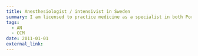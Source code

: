 ```yaml
---
title: Anesthesiologist / intensivist in Sweden
summary: I am licensed to practice medicine as a specialist in both Portugal and Sweden
tags:
  - AN
  - CCM
date: 2011-01-01
external_link: 
---
```

